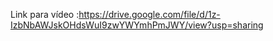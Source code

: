 Link para vídeo <a>:https://drive.google.com/file/d/1z-IzbNbAWJskOHdsWuI9zwYWYmhPmJWY/view?usp=sharing </a>
